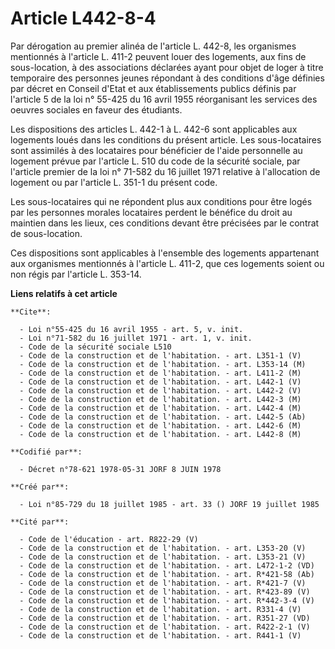 # Article L442-8-4

Par dérogation au premier alinéa de l'article L. 442-8, les organismes mentionnés à l'article L. 411-2 peuvent louer des
logements, aux fins de sous-location, à des associations déclarées ayant pour objet de loger à titre temporaire des personnes
jeunes répondant à des conditions d'âge définies par décret en Conseil d'Etat et aux établissements publics définis par
l'article 5 de la loi n° 55-425 du 16 avril 1955 réorganisant les services des oeuvres sociales en faveur des étudiants.

Les dispositions des articles L. 442-1 à L. 442-6 sont applicables aux logements loués dans les conditions du présent
article. Les sous-locataires sont assimilés à des locataires pour bénéficier de l'aide personnelle au logement prévue par
l'article L. 510 du code de la sécurité sociale, par l'article premier de la loi n° 71-582 du 16 juillet 1971 relative à
l'allocation de logement ou par l'article L. 351-1 du présent code.

Les sous-locataires qui ne répondent plus aux conditions pour être logés par les personnes morales locataires perdent le
bénéfice du droit au maintien dans les lieux, ces conditions devant être précisées par le contrat de sous-location.

Ces dispositions sont applicables à l'ensemble des logements appartenant aux organismes mentionnés à l'article L. 411-2, que
ces logements soient ou non régis par l'article L. 353-14.

**Liens relatifs à cet article**

	**Cite**:

	  - Loi n°55-425 du 16 avril 1955 - art. 5, v. init.
	  - Loi n°71-582 du 16 juillet 1971 - art. 1, v. init.
	  - Code de la sécurité sociale L510
	  - Code de la construction et de l'habitation. - art. L351-1 (V)
	  - Code de la construction et de l'habitation. - art. L353-14 (M)
	  - Code de la construction et de l'habitation. - art. L411-2 (M)
	  - Code de la construction et de l'habitation. - art. L442-1 (V)
	  - Code de la construction et de l'habitation. - art. L442-2 (V)
	  - Code de la construction et de l'habitation. - art. L442-3 (M)
	  - Code de la construction et de l'habitation. - art. L442-4 (M)
	  - Code de la construction et de l'habitation. - art. L442-5 (Ab)
	  - Code de la construction et de l'habitation. - art. L442-6 (M)
	  - Code de la construction et de l'habitation. - art. L442-8 (M)

	**Codifié par**:

	  - Décret n°78-621 1978-05-31 JORF 8 JUIN 1978

	**Créé par**:

	  - Loi n°85-729 du 18 juillet 1985 - art. 33 () JORF 19 juillet 1985

	**Cité par**:

	  - Code de l'éducation - art. R822-29 (V)
	  - Code de la construction et de l'habitation. - art. L353-20 (V)
	  - Code de la construction et de l'habitation. - art. L353-21 (V)
	  - Code de la construction et de l'habitation. - art. L472-1-2 (VD)
	  - Code de la construction et de l'habitation. - art. R*421-58 (Ab)
	  - Code de la construction et de l'habitation. - art. R*421-7 (V)
	  - Code de la construction et de l'habitation. - art. R*423-89 (V)
	  - Code de la construction et de l'habitation. - art. R*442-3-4 (V)
	  - Code de la construction et de l'habitation. - art. R331-4 (V)
	  - Code de la construction et de l'habitation. - art. R351-27 (VD)
	  - Code de la construction et de l'habitation. - art. R422-2-1 (V)
	  - Code de la construction et de l'habitation. - art. R441-1 (V)
